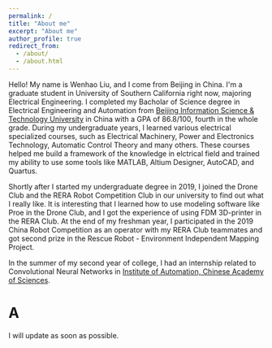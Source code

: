 ```yaml
---
permalink: /
title: "About me"
excerpt: "About me"
author_profile: true
redirect_from: 
  - /about/
  - /about.html
---
```


Hello! My name is Wenhao Liu, and I come from Beijing in China. I'm a graduate student in University of Southern California right now, majoring Electrical Engineering. I completed my Bacholar of Science degree in Electrical Engineering and Automation from [Beijing Information Science & Technology University](https://www.bistu.edu.cn/) in China with a GPA of 86.8/100, fourth in the whole grade. During my undergraduate years, I learned various electrical specialized courses, such as Electrical Machinery, Power and Electronics Technology, Automatic Control Theory and many others. These courses helped me build a framework of the knowledge in elctrical field and trained my ability to use some tools like MATLAB, Altium Designer, AutoCAD, and Quartus.  

Shortly after I started my undergraduate degree in 2019, I joined the Drone Club and the RERA Robot Competition Club in our university to find out what I really like. It is interesting that I learned how to use modeling software like Proe in the Drone Club, and I got the experience of using FDM 3D-printer in the RERA Club. At the end of my freshman year, I participated in the 2019 China Robot Competition as an operator with my RERA Club teammates and got second prize in the Rescue Robot - Environment Independent Mapping Project.

In the summer of my second year of college, I had an internship related to Convolutional Neural Networks in [Institute of Automation, Chinese Academy of Sciences](http://www.ia.cas.cn/).

A 
======
I will update as soon as possible.
